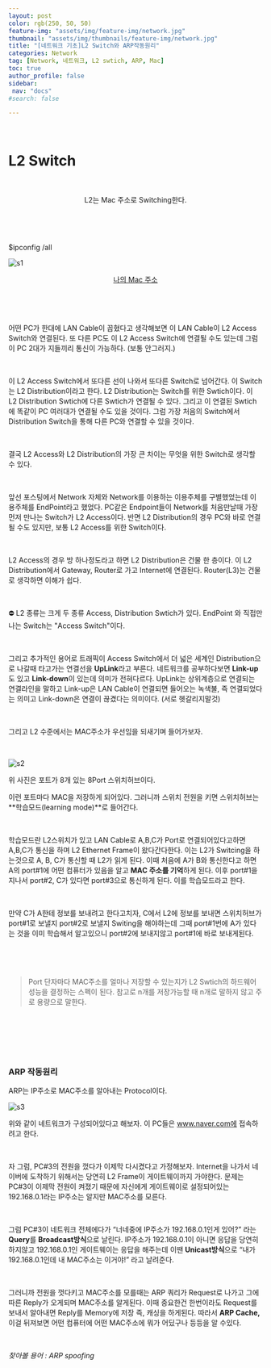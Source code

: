 ```yaml
---
layout: post
color: rgb(250, 50, 50)
feature-img: "assets/img/feature-img/network.jpg"
thumbnail: "assets/img/thumbnails/feature-img/network.jpg"
title: "[네트워크 기초]L2 Switch와 ARP작동원리"
categories: Network
tag: [Network, 네트워크, L2 swtich, ARP, Mac]
toc: true
author_profile: false
sidebar:
 nav: "docs"
#search: false

---
```


     

# L2 Switch

    

<center>L2는 Mac 주소로 Switching한다.</center>

    

    

$ipconfig /all

![s1](https://user-images.githubusercontent.com/75375944/187320528-68734243-776a-42e7-a567-95c18bc0ef95.jpeg)

<center><u>나의 Mac 주소</u></center>

    

    

어떤 PC가 한대에 LAN Cable이 꼽혔다고 생각해보면 이 LAN Cable이 L2 Access Switch와 연결된다. 또 다른 PC도 이 L2 Access Switch에 연결될 수도 있는데 그럼 이 PC 2대가 지들끼리 통신이 가능하다. (보통 안그러지.)

    

이 L2 Access Switch에서 또다른 선이 나와서 또다른 Switch로 넘어간다. 이 Switch는 L2 Distribution이라고 한다. L2 Distribution는 Switch를 위한 Swtich이다. 이 L2 Distribution Swtich에 다른 Swtich가 연결될 수 있다. 그리고 이 연결된 Swtich에 똑같이 PC 여러대가 연결될 수도 있을 것이다. 그럼 가장 처음의 Switch에서 Distribution Switch을 통해 다른 PC와 연결할 수 있을 것이다.

    

결국 L2 Access와 L2 Distribution의 가장 큰 차이는 무엇을 위한 Switch로 생각할 수 있다.

    

앞선 포스팅에서 Network 자체와 Network를 이용하는 이용주체를 구별했었는데 이용주체를 EndPoint라고 했었다. PC같은 Endpoint들이 Network를 처음만날때 가장 먼저 만나는 Switch가 L2 Access이다. 반면 L2 Distribution의 경우 PC와 바로 연결될 수도 있지만, 보통 L2 Access를 위한 Switch이다.

    

L2 Access의 경우 방 하나정도라고 하면 L2 Distribution은 건물 한 층이다. 이 L2 Distribution에서 Gateway, Router로 가고 Internet에 연결된다. Router(L3)는 건물로 생각하면 이해가 쉽다.

    

<aside>
⛔ L2 종류는 크게 두 종류 Access, Distribution Swtich가 있다.
EndPoint 와 직접만나는 Switch는 "Access Switch"이다.

</aside>

    

그리고 추가적인 용어로 트래픽이 Access Switch에서 더 넓은 세계인 Distribution으로 나갈때 타고가는 연결선을 **UpLink**라고 부른다. 네트워크를 공부하다보면 **Link-up**도 있고 **Link-down**이 있는데 의미가 전혀다르다. UpLink는 상위계층으로 연결되는 연결라인을 말하고 Link-up은 LAN Cable이 연결되면 들어오는 녹색불, 즉 연결되었다는 의미고 Link-down은 연결이 끊겼다는 의미이다. (서로 헷갈리지말것)

    

그리고 L2 수준에서는 MAC주소가 우선임을 되새기며 들어가보자.

    

![s2](https://user-images.githubusercontent.com/75375944/187320527-7cfa98d4-3abb-42fb-88cd-cc24e312b258.jpeg)



위 사진은 포트가 8개 있는 8Port 스위치허브이다.

이런 포트마다 MAC을 저장하게 되어있다. 그러니까 스위치 전원을 키면 스위치허브는 **학습모드(learning mode)**로 들어간다.

    

학습모드란 L2스위치가 있고 LAN Cable로 A,B,C가 Port로 연결되어있다고하면 A,B,C가 통신을 하며 L2 Ethernet Frame이 왔다간다한다. 이는 L2가 Switcing을 하는것으로 A, B, C가 통신할 때 L2가 읽게 된다. 이때 처음에 A가 B와 통신한다고 하면 A의 port#1에 어떤 컴퓨터가 있음을 알고 **MAC 주소를 기억**하게 된다. 이후 port#1을 지나서 port#2, C가 있다면 port#3으로 통신하게 된다. 이를 학습모드라고 한다.

    

만약 C가 A한테 정보를 보내려고 한다고치자, C에서 L2에 정보를 보내면 스위치허브가 port#1로 보낼지 port#2로 보낼지 Switing을 해야하는데 그때 port#1번에 A가 있다는 것을 이미 학습해서 알고있으니 port#2에 보내지않고 port#1에 바로 보내게된다.

    

    

> Port 단자마다 MAC주소를 얼마나 저장할 수 있는지가 L2 Swtich의 하드웨어성능을 결정하는 스펙이 된다. 참고로 n개를 저장가능할 때 n개로 말하지 않고 주로 용량으로 말한다.

    

    

    

### ARP 작동원리

ARP는 IP주소로 MAC주소를 알아내는 Protocol이다.

![s3](https://user-images.githubusercontent.com/75375944/187320529-31b1dc16-988d-46c5-bbf7-961b65e49ccb.jpeg)



위와 같이 네트워크가 구성되어있다고 해보자. 이 PC들은 www.naver.com에 접속하려고 한다.

    

자 그럼, PC#3의 전원을 껐다가 이제막 다시켰다고 가정해보자. Internet을 나가서 네이버에 도착하기 위해서는 당연히 L2 Frame이 게이트웨이까지 가야한다. 문제는 PC#3이 이제막 전원이 켜졌기 때문에 자신에게 게이트웨이로 설정되어있는 192.168.0.1라는 IP주소는 알지만 MAC주소를 모른다.

    

그럼 PC#3이 네트워크 전체에다가 “너네중에 IP주소가 192.168.0.1인게 있어?” 라는 **Query**를 **Broadcast방식**으로 날린다. IP주소가 192.168.0.1이 아니면 응답을 당연히 하지않고 192.168.0.1인 게이트웨이는 응답을 해주는데 이땐 **Unicast방식**으로 “내가 192.168.0.1인데 내 MAC주소는 이거야!” 라고 날려준다.

    

그러니까 전원을 껏다키고 MAC주소를 모를때는 ARP 쿼리가 Request로 나가고 그에따른 Reply가 오게되며 MAC주소를 알게된다. 이때 중요한건 한번이라도 Request를 보내서 알아내면 Reply를 Memory에 저장 즉, 캐싱을 하게된다. 따라서 **ARP Cache,** 이걸 뒤져보면 어떤 컴퓨터에 어떤 MAC주소에 뭐가 어딨구나 등등을 알 수있다.

    

*찾아볼 용어 : ARP spoofing*
